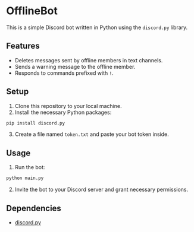 # OfflineBot

This is a simple Discord bot written in Python using the `discord.py` library.

## Features

- Deletes messages sent by offline members in text channels.
- Sends a warning message to the offline member.
- Responds to commands prefixed with `!`.

## Setup

1. Clone this repository to your local machine.
2. Install the necessary Python packages:

```bash
pip install discord.py
```

3. Create a file named `token.txt` and paste your bot token inside.

## Usage

1. Run the bot:

```bash
python main.py
```

2. Invite the bot to your Discord server and grant necessary permissions.

## Dependencies

- [discord.py](https://discordpy.readthedocs.io/)
